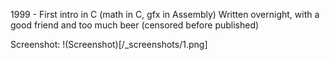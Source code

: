 1999 - First intro in C (math in C, gfx in Assembly)
Written overnight, with a good friend and too much beer
(censored before published)

Screenshot:
!(Screenshot)[/_screenshots/1.png]
